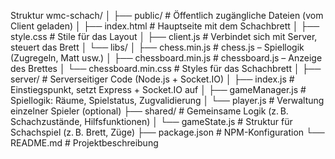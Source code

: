 Struktur
wmc-schach/ 
│
├── public/ # Öffentlich zugängliche Dateien (vom Client geladen) 
│   ├── index.html # Hauptseite mit dem Schachbrett 
│   ├── style.css # Stile für das Layout 
│   ├── client.js # Verbindet sich mit Server, steuert das Brett 
│   └── libs/
│       ├── chess.min.js # chess.js – Spiellogik (Zugregeln, Matt usw.) 
│       ├── chessboard.min.js # chessboard.js – Anzeige des Brettes 
│       └── chessboard.min.css # Styles für das Schachbrett
│ 
├── server/ # Serverseitiger Code (Node.js + Socket.IO) 
│   ├── index.js # Einstiegspunkt, setzt Express + Socket.IO auf 
│   ├── gameManager.js # Spiellogik: Räume, Spielstatus, Zugvalidierung 
│   └── player.js # Verwaltung einzelner Spieler (optional) 
├── shared/ # Gemeinsame Logik (z. B. Schachzustände, Hilfsfunktionen) 
│       └── gameState.js # Struktur für Schachspiel (z. B. Brett, Züge) 
├── package.json # NPM-Konfiguration
└── README.md # Projektbeschreibung